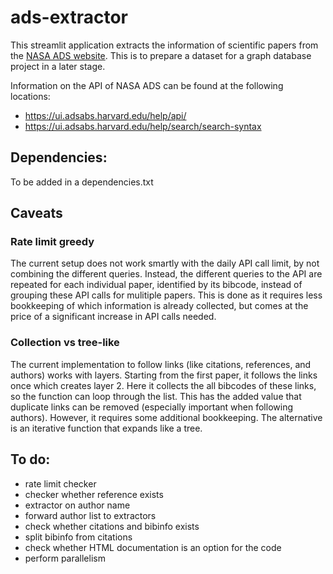 # ads-extractor
This streamlit application extracts the information of scientific papers from the [NASA ADS website](https://ui.adsabs.harvard.edu/).  This is to prepare a dataset for a graph database project in a later stage.

Information on the API of NASA ADS can be found at the following locations:
- https://ui.adsabs.harvard.edu/help/api/
- https://ui.adsabs.harvard.edu/help/search/search-syntax


## Dependencies:
To be added in a dependencies.txt

## Caveats

### Rate limit greedy
The current setup does not work smartly with the daily API call limit, by not combining the different queries.  Instead, the different queries to the API are repeated for each individual paper, identified by its bibcode, instead of grouping these API calls for mulitiple papers.  This is done as it requires less bookkeeping of which information is already collected, but comes at the price of a significant increase in API calls needed.

### Collection vs tree-like
The current implementation to follow links (like citations, references, and authors) works with layers.  Starting from the first paper, it follows the links once which creates layer 2.  Here it collects the all bibcodes of these links, so the function can loop through the list.  This has the added value that duplicate links can be removed (especially important when following authors). However, it requires some additional bookkeeping.  The alternative is an iterative function that expands like a tree.

## To do:
- rate limit checker
- checker whether reference exists
- extractor on author name
- forward author list to extractors
- check whether citations and bibinfo exists
- split bibinfo from citations
- check whether HTML documentation is an option for the code
- perform parallelism 